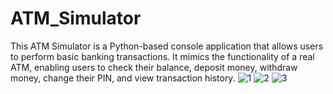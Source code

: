 # ATM_Simulator
This ATM Simulator is a Python-based console application that allows users to perform basic banking transactions. It mimics the functionality of a real ATM, enabling users to check their balance, deposit money, withdraw money, change their PIN, and view transaction history.
![1](https://github.com/user-attachments/assets/f5f7029f-db6f-4c39-aff5-7fc8c1e8ba86)
![2](https://github.com/user-attachments/assets/f8124aec-8fb2-4abf-8ed2-d676dd6352de)
![3](https://github.com/user-attachments/assets/9e616105-0798-4410-994b-d66e1164b045)

